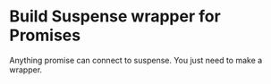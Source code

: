 # Build Suspense wrapper for Promises

Anything promise can connect to suspense.
You just need to make a wrapper.
